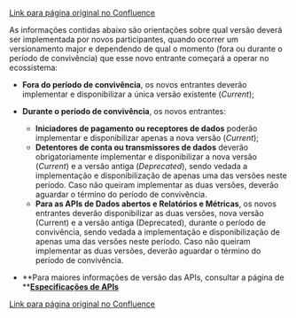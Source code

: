 [Link para página original no Confluence](https://openfinancebrasil.atlassian.net/wiki/spaces/OF/pages/86835345)

As informações contidas abaixo são orientações sobre qual versão deverá ser implementada por novos participantes, quando ocorrer um versionamento major e dependendo de qual o momento (fora ou durante o período de convivência) que esse novo entrante começará a operar no ecossistema:

- **Fora do período de convivência**, os novos entrantes deverão implementar e disponibilizar a única versão existente (*Current*);
- **Durante o período de convivência**, os novos entrantes:

    - **Iniciadores de pagamento ou receptores de dados** poderão implementar e disponibilizar apenas a nova versão (*Current*);
    - **Detentores de conta ou transmissores de dados** deverão obrigatoriamente implementar e disponibilizar a nova versão (*Current*) e a versão antiga (*Deprecated*), sendo vedada a implementação e disponibilização de apenas uma das versões neste período. Caso não queiram implementar as duas versões, deverão aguardar o término do período de convivência.
    - **Para as APIs de Dados abertos e Relatórios e Métricas**, os novos entrantes deverão disponibilizar as duas versões, nova versão (Current) e a versão antiga (Deprecated), durante o período de convivência, sendo vedada a implementação e disponibilização de apenas uma das versões neste período. Caso não queiram implementar as duas versões, deverão aguardar o término do período de convivência.
- **Para maiores informações de versão das APIs, consultar a página de **[**Especificações de APIs**](https://openfinancebrasil.atlassian.net/wiki/spaces/OF/pages/17367659/Especifica+es+de+APIs)

[Link para página original no Confluence](https://openfinancebrasil.atlassian.net/wiki/spaces/OF/pages/86835345)